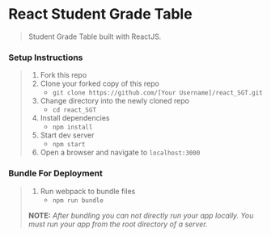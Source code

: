 # React Student Grade Table

> Student Grade Table built with ReactJS.

### Setup Instructions

> 1. Fork this repo
> 1. Clone your forked copy of this repo
>    - `git clone https://github.com/[Your Username]/react_SGT.git`
> 1. Change directory into the newly cloned repo
>    - `cd react_SGT`
> 1. Install dependencies 
>    - `npm install`
> 1. Start dev server
>    - `npm start`
> 1. Open a browser and navigate to `localhost:3000` 

### Bundle For Deployment

> 1. Run webpack to bundle files
>    - `npm run bundle`
> 
> **NOTE:** *After bundling you can not directly run your app locally. You must run your app from the root directory of a server.*
